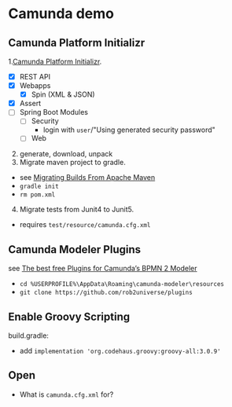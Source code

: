 # Camunda demo

## Camunda Platform Initializr

1.[Camunda Platform Initializr](https://start.camunda.com/).

- [x] REST API
- [x] Webapps
  - [x] Spin (XML & JSON)
- [x] Assert
- [ ] Spring Boot Modules
  - [ ] Security
    - login with `user`/"Using generated security password"
  - [ ] Web

2. generate, download, unpack
3. Migrate maven project to gradle.

- see [Migrating Builds From Apache Maven](https://docs.gradle.org/current/userguide/migrating_from_maven.html)
- `gradle init`
- `rm pom.xml`

4. Migrate tests from Junit4 to Junit5.

- requires `test/resource/camunda.cfg.xml`

## Camunda Modeler Plugins

see [The best free Plugins for Camunda’s BPMN 2 Modeler](https://emsbach.medium.com/the-best-free-plugins-for-camundas-bpmn-2-modeler-14eee0c9fdd2)

- `cd %USERPROFILE%\AppData\Roaming\camunda-modeler\resources`
- `git clone https://github.com/rob2universe/plugins`

## Enable Groovy Scripting

build.gradle:

- add `implementation 'org.codehaus.groovy:groovy-all:3.0.9'`

## Open

- What is `camunda.cfg.xml` for?
